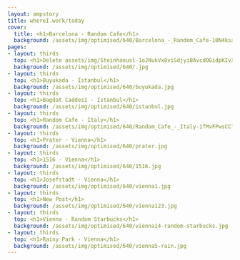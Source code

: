 ```yaml
---
layout: ampstory
title: whereI.work/today
cover:
  title: <h1>Barcelona - Random Cafe</h1>
  background: /assets/img/optimised/640/Barcelona_-_Random_Cafe-10N4ksaGDyd1rBV1gek4zaHD9tkysPXmO.jpg
pages: 
- layout: thirds
  top: <h1>Delete assets/img/Steinhaeusl-1oJNukVx8viSdjyiBAvcdOGidpKIvXskQ.jpg</h1>
  background: /assets/img/optimised/640/.jpg
- layout: thirds
  top: <h1>Buyukada - Istanbul</h1>
  background: /assets/img/optimised/640/buyukada.jpg
- layout: thirds
  top: <h1>Bagdat Caddesi - Istanbul</h1>
  background: /assets/img/optimised/640/istanbul.jpg
- layout: thirds
  top: <h1>Random Cafe - Italy</h1>
  background: /assets/img/optimised/640/Random_Cafe_-_Italy-1fMvFPwsCCloZvAulJANZLGnfxpCpi_wO.jpg
- layout: thirds
  top: <h1>Prater - Vienna</h1>
  background: /assets/img/optimised/640/prater.jpg
- layout: thirds
  top: <h1>1516 - Vienna</h1>
  background: /assets/img/optimised/640/1516.jpg
- layout: thirds
  top: <h1>Josefstadt - Vienna</h1>
  background: /assets/img/optimised/640/vienna1.jpg
- layout: thirds
  top: <h1>New Post</h1>
  background: /assets/img/optimised/640/vienna123.jpg
- layout: thirds
  top: <h1>Vienna - Random Starbucks</h1>
  background: /assets/img/optimised/640/vienna14-random-starbucks.jpg
- layout: thirds
  top: <h1>Rainy Park - Vienna</h1>
  background: /assets/img/optimised/640/vienna5-rain.jpg
---
```

